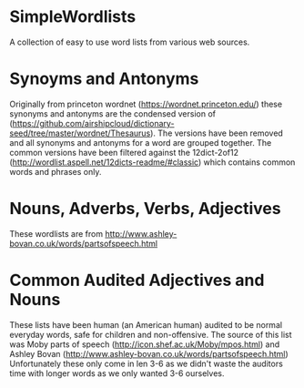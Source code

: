 # SimpleWordlists
A collection of easy to use word lists from various web sources.

# Synoyms and Antonyms
Originally from princeton wordnet  (https://wordnet.princeton.edu/) these synonyms and antonyms are the condensed version of (https://github.com/airshipcloud/dictionary-seed/tree/master/wordnet/Thesaurus). 
The versions have been removed and all synonyms and antonyms for a word are grouped together.
The common versions have been filtered against the 12dict-2of12 (http://wordlist.aspell.net/12dicts-readme/#classic) which contains common words and phrases only.

# Nouns, Adverbs, Verbs, Adjectives
These wordlists are from http://www.ashley-bovan.co.uk/words/partsofspeech.html

# Common Audited Adjectives and Nouns
These lists have been human (an American human) audited to be normal everyday words, safe for children and non-offensive.
The source of this list was Moby parts of speech (http://icon.shef.ac.uk/Moby/mpos.html) and Ashley Bovan (http://www.ashley-bovan.co.uk/words/partsofspeech.html)
Unfortunately these only come in len 3-6 as we didn't waste the auditors time with longer words as we only wanted 3-6 ourselves. 
